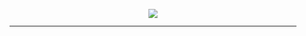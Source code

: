 <p align="center">
  <img src="https://github.com/Rafael-Bessa/Quality-Assurance/assets/104053775/9f5cdf22-b34e-4a40-922e-8c09c912ce1a" />
</p>

<hr>

